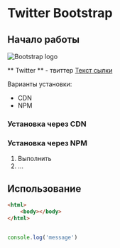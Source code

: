 # Twitter Bootstrap

## Начало работы
![Bootstrap logo](https://i.imgur.com/qhtywl2.png)

** Twitter ** - твиттер [Текст сылки](https://fghfghfghfhfgh.com)

Варианты установки:
* CDN
* NPM
### Установка через CDN

### Установка через NPM

1. Выполнить
1. ...
## Использование

```html
<html>
    <body></body>
</html>
```
```javascript

console.log('message')

```
